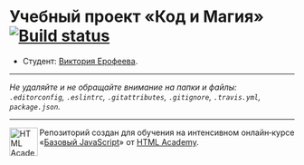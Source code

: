 # Учебный проект «Код и Магия» [![Build status][travis-image]][travis-url]

* Студент: [Виктория Ерофеева](https://up.htmlacademy.ru/javascript/10/user/110841).

---

_Не удаляйте и не обращайте внимание на папки и файлы:_<br>
_`.editorconfig`, `.eslintrc`, `.gitattributes`, `.gitignore`, `.travis.yml`, `package.json`._

---

<a href="https://htmlacademy.ru/intensive/javascript"><img align="left" width="50" height="50" title="HTML Academy" src="https://up.htmlacademy.ru/static/img/intensive/javascript/logo-for-github.svg"></a>

Репозиторий создан для обучения на интенсивном онлайн‑курсе «[Базовый JavaScript](https://htmlacademy.ru/intensive/javascript)» от [HTML Academy](https://htmlacademy.ru).

[travis-image]: https://travis-ci.org/htmlacademy-javascript/110841-code-and-magick.svg?branch=master
[travis-url]: https://travis-ci.org/htmlacademy-javascript/110841-code-and-magick
